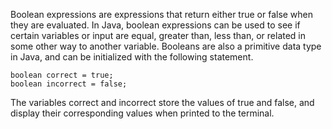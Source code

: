   Boolean expressions are expressions that return either true or false when they are evaluated. In Java, boolean expressions can be used to see if certain variables or input are equal, greater than, less than, or related in some other way to another variable. Booleans are also a primitive data type in Java, and can be initialized with the following statement.

    boolean correct = true;
    boolean incorrect = false;
  
The variables correct and incorrect store the values of true and false, and display their corresponding values when printed to the terminal.
